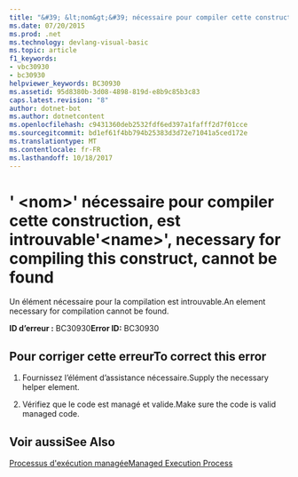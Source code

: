 ```yaml
---
title: "&#39; &lt;nom&gt;&#39; nécessaire pour compiler cette construction, est introuvable"
ms.date: 07/20/2015
ms.prod: .net
ms.technology: devlang-visual-basic
ms.topic: article
f1_keywords:
- vbc30930
- bc30930
helpviewer_keywords: BC30930
ms.assetid: 95d8380b-3d08-4898-819d-e8b9c85b3c83
caps.latest.revision: "8"
author: dotnet-bot
ms.author: dotnetcontent
ms.openlocfilehash: c9431360deb2532fdf6ed397a1fafff2d7f01cce
ms.sourcegitcommit: bd1ef61f4bb794b25383d3d72e71041a5ced172e
ms.translationtype: MT
ms.contentlocale: fr-FR
ms.lasthandoff: 10/18/2017
---
```

# <a name="39ltnamegt39-necessary-for-compiling-this-construct-cannot-be-found"></a><span data-ttu-id="4abf2-102">&#39; &lt;nom&gt;&#39; nécessaire pour compiler cette construction, est introuvable</span><span class="sxs-lookup"><span data-stu-id="4abf2-102">&#39;&lt;name&gt;&#39;, necessary for compiling this construct, cannot be found</span></span>
<span data-ttu-id="4abf2-103">Un élément nécessaire pour la compilation est introuvable.</span><span class="sxs-lookup"><span data-stu-id="4abf2-103">An element necessary for compilation cannot be found.</span></span>  
  
 <span data-ttu-id="4abf2-104">**ID d’erreur :** BC30930</span><span class="sxs-lookup"><span data-stu-id="4abf2-104">**Error ID:** BC30930</span></span>  
  
## <a name="to-correct-this-error"></a><span data-ttu-id="4abf2-105">Pour corriger cette erreur</span><span class="sxs-lookup"><span data-stu-id="4abf2-105">To correct this error</span></span>  
  
1.  <span data-ttu-id="4abf2-106">Fournissez l’élément d’assistance nécessaire.</span><span class="sxs-lookup"><span data-stu-id="4abf2-106">Supply the necessary helper element.</span></span>  
  
2.  <span data-ttu-id="4abf2-107">Vérifiez que le code est managé et valide.</span><span class="sxs-lookup"><span data-stu-id="4abf2-107">Make sure the code is valid managed code.</span></span>  
  
## <a name="see-also"></a><span data-ttu-id="4abf2-108">Voir aussi</span><span class="sxs-lookup"><span data-stu-id="4abf2-108">See Also</span></span>  
 [<span data-ttu-id="4abf2-109">Processus d'exécution managée</span><span class="sxs-lookup"><span data-stu-id="4abf2-109">Managed Execution Process</span></span>](../../standard/managed-execution-process.md)
